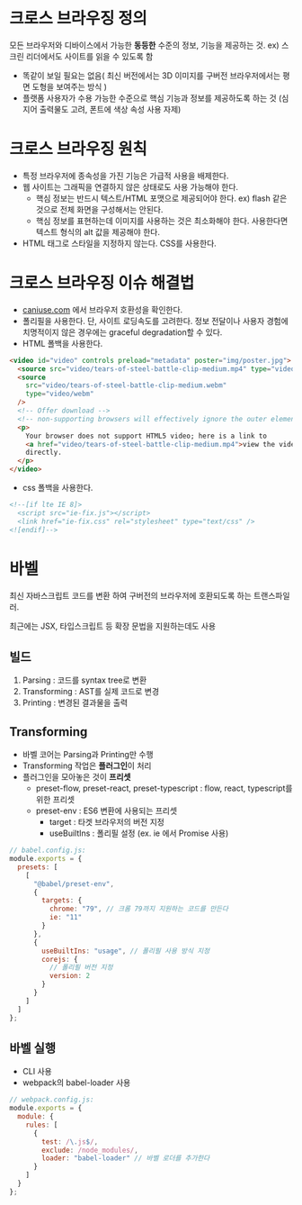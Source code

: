 # 크로스 브라우징 정의

모든 브라우저와 디바이스에서 가능한 **동등한** 수준의 정보, 기능을 제공하는 것. ex) 스크린 리더에서도 사이트를 읽을 수 있도록 함

- 똑같이 보일 필요는 없음( 최신 버전에서는 3D 이미지를 구버전 브라우저에서는 평면 도형을 보여주는 방식 )
- 플랫폼 사용자가 수용 가능한 수준으로 핵심 기능과 정보를 제공하도록 하는 것 (심지어 출력물도 고려, 폰트에 색상 속성 사용 자제)

# 크로스 브라우징 원칙

- 특정 브라우저에 종속성을 가진 기능은 가급적 사용을 배제한다.
- 웹 사이트는 그래픽을 연결하지 않은 상태로도 사용 가능해야 한다.
  - 핵심 정보는 반드시 텍스트/HTML 포맷으로 제공되어야 한다. ex) flash 같은 것으로 전체 화면을 구성해서는 안된다.
  - 핵심 정보를 표현하는데 이미지를 사용하는 것은 최소화해야 한다. 사용한다면 텍스트 형식의 alt 값을 제공해야 한다.
- HTML 태그로 스타일을 지정하지 않는다. CSS를 사용한다.

# 크로스 브라우징 이슈 해결법

- [caniuse.com](http://caniuse.com) 에서 브라우저 호환성을 확인한다.
- 폴리필을 사용한다. 단, 사이트 로딩속도를 고려한다. 정보 전달이나 사용자 경험에 치명적이지 않은 경우에는 graceful degradation할 수 있다.
- HTML 폴백을 사용한다.

```html
<video id="video" controls preload="metadata" poster="img/poster.jpg">
  <source src="video/tears-of-steel-battle-clip-medium.mp4" type="video/mp4" />
  <source
    src="video/tears-of-steel-battle-clip-medium.webm"
    type="video/webm"
  />
  <!-- Offer download -->
  <!-- non-supporting browsers will effectively ignore the outer element -->
  <p>
    Your browser does not support HTML5 video; here is a link to
    <a href="video/tears-of-steel-battle-clip-medium.mp4">view the video</a>
    directly.
  </p>
</video>
```

- css 폴백을 사용한다.

```html
<!--[if lte IE 8]>
  <script src="ie-fix.js"></script>
  <link href="ie-fix.css" rel="stylesheet" type="text/css" />
<![endif]-->
```

# 바벨

최신 자바스크립트 코드를 변환 하여 구버전의 브라우저에 호환되도록 하는 트랜스파일러.

최근에는 JSX, 타입스크립트 등 확장 문법을 지원하는데도 사용

## 빌드

1. Parsing : 코드를 syntax tree로 변환
2. Transforming : AST를 실제 코드로 변경
3. Printing : 변경된 결과물을 출력

## Transforming

- 바벨 코어는 Parsing과 Printing만 수행
- Transforming 작업은 **플러그인**이 처리
- 플러그인을 모아놓은 것이 **프리셋**
  - preset-flow, preset-react, preset-typescript : flow, react, typescript를 위한 프리셋
  - preset-env : ES6 변환에 사용되는 프리셋
    - target : 타겟 브라우저의 버전 지정
    - useBuiltIns : 폴리필 설정 (ex. ie 에서 Promise 사용)

```jsx
// babel.config.js:
module.exports = {
  presets: [
    [
      "@babel/preset-env",
      {
        targets: {
          chrome: "79", // 크롬 79까지 지원하는 코드를 만든다
          ie: "11"
        }
      },
      {
        useBuiltIns: "usage", // 폴리필 사용 방식 지정
        corejs: {
          // 폴리필 버전 지정
          version: 2
        }
      }
    ]
  ]
};
```

## 바벨 실행

- CLI 사용
- webpack의 babel-loader 사용

```jsx
// webpack.config.js:
module.exports = {
  module: {
    rules: [
      {
        test: /\.js$/,
        exclude: /node_modules/,
        loader: "babel-loader" // 바벨 로더를 추가한다
      }
    ]
  }
};
```
